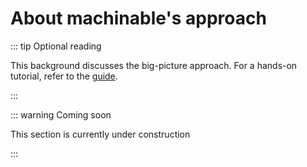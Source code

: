 # About machinable's approach

::: tip Optional reading

This background discusses the big-picture approach. For a hands-on tutorial, refer to the [guide](../guide/introduction.md).

:::


::: warning Coming soon

This section is currently under construction

:::
